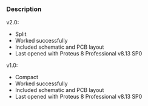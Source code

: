 ### Description

v2.0:
- Split
- Worked successfully
- Included schematic and PCB layout
- Last opened with Proteus 8 Professional v8.13 SP0

v1.0:
- Compact
- Worked successfully
- Included schematic and PCB layout
- Last opened with Proteus 8 Professional v8.13 SP0